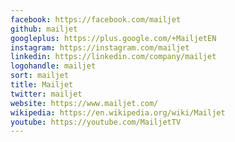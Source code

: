 ```yaml
---
facebook: https://facebook.com/mailjet
github: mailjet
googleplus: https://plus.google.com/+MailjetEN
instagram: https://instagram.com/mailjet
linkedin: https://linkedin.com/company/mailjet
logohandle: mailjet
sort: mailjet
title: Mailjet
twitter: mailjet
website: https://www.mailjet.com/
wikipedia: https://en.wikipedia.org/wiki/Mailjet
youtube: https://youtube.com/MailjetTV
---
```

